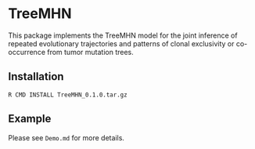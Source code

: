 # TreeMHN

This package implements the TreeMHN model for the joint inference of repeated evolutionary trajectories and patterns of clonal exclusivity or co-occurrence from tumor mutation trees.

## Installation

`R CMD INSTALL TreeMHN_0.1.0.tar.gz`

## Example

Please see `Demo.md` for more details.
